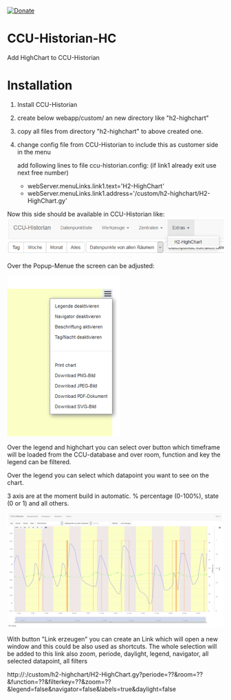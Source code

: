 [![Donate](https://img.shields.io/badge/Donate-PayPal-green.svg)](https://www.paypal.com/cgi-bin/webscr?cmd=_donations&business=UNR7TVPVH74TE&currency_code=EUR&source=url)

# CCU-Historian-HC
Add HighChart to CCU-Historian

# Installation
1. Install CCU-Historian 
2. create below webapp/custom/ an new directory like "h2-highchart"
3. copy all files from directory "h2-highchart" to above created one.
4. change config file from CCU-Historian to include this as customer side in the menu
   
   add following lines to file ccu-historian.config: (if link1 already exit use next free number)
   * webServer.menuLinks.link1.text='H2-HighChart'
   * webServer.menuLinks.link1.address='/custom/h2-highchart/H2-HighChart.gy'
   
Now this side should be available in CCU-Historian like:
![](docs/Menue.png)


Over the Popup-Menue the screen can be adjusted:

![](docs/popmenu.png)

Over the legend and highchart you can select over button which timeframe will be loaded from the CCU-database and over room, function and key the legend can be filtered.

Over the legend you can select which datapoint you want to see on the chart.

3 axis are at the moment build in automatic. % percentage (0-100%), state (0 or 1) and all others.

![](docs/screen.png)

With button "Link erzeugen" you can create an Link which will open a new window and this could be also used as shortcuts. 
The whole selection will be added to this link also zoom, periode, daylight, legend, navigator, all selected datapoint, all filters

http://<host>:<port>/custom/h2-highchart/H2-HighChart.gy?periode=??&room=??&function=??&filterkey=??&zoom=??&legend=false&navigator=false&labels=true&daylight=false

